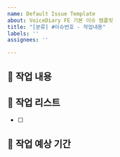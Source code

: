 ```yaml
---
name: Default Issue Template
about: VoiceDiary FE 기본 이슈 템플릿
title: "[분류] #이슈번호 - 작업내용"
labels: ''
assignees: ''

---
```


<!-- Issue 생성 후 바로 branch 생성해서 연결하고 label도 붙여주세요! -->

## 🌱 작업 내용
<!-- 작업 내용을 간략히 설명해주세요 -->


## 🌱 작업 리스트
<!-- 작업의 세부적인 명세를 리스트로 알려주세요 -->
- [ ] 

## 🌱 작업 예상 기간
<!-- ex) 2월 23일 ~ 3월 2일 -->
